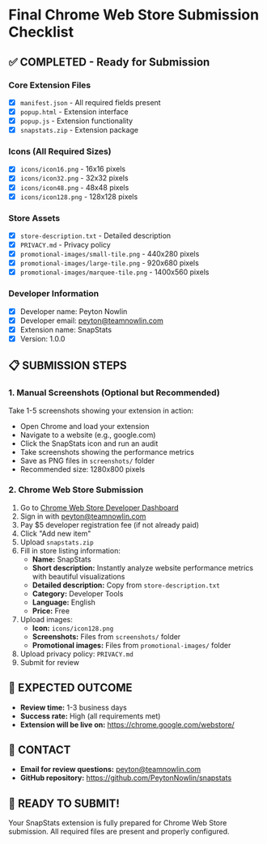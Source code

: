 # Final Chrome Web Store Submission Checklist

## ✅ COMPLETED - Ready for Submission

### Core Extension Files
- [x] `manifest.json` - All required fields present
- [x] `popup.html` - Extension interface
- [x] `popup.js` - Extension functionality
- [x] `snapstats.zip` - Extension package

### Icons (All Required Sizes)
- [x] `icons/icon16.png` - 16x16 pixels
- [x] `icons/icon32.png` - 32x32 pixels  
- [x] `icons/icon48.png` - 48x48 pixels
- [x] `icons/icon128.png` - 128x128 pixels

### Store Assets
- [x] `store-description.txt` - Detailed description
- [x] `PRIVACY.md` - Privacy policy
- [x] `promotional-images/small-tile.png` - 440x280 pixels
- [x] `promotional-images/large-tile.png` - 920x680 pixels
- [x] `promotional-images/marquee-tile.png` - 1400x560 pixels

### Developer Information
- [x] Developer name: Peyton Nowlin
- [x] Developer email: peyton@teamnowlin.com
- [x] Extension name: SnapStats
- [x] Version: 1.0.0

## 📋 SUBMISSION STEPS

### 1. Manual Screenshots (Optional but Recommended)
Take 1-5 screenshots showing your extension in action:
- Open Chrome and load your extension
- Navigate to a website (e.g., google.com)
- Click the SnapStats icon and run an audit
- Take screenshots showing the performance metrics
- Save as PNG files in `screenshots/` folder
- Recommended size: 1280x800 pixels

### 2. Chrome Web Store Submission
1. Go to [Chrome Web Store Developer Dashboard](https://chrome.google.com/webstore/devconsole/)
2. Sign in with peyton@teamnowlin.com
3. Pay $5 developer registration fee (if not already paid)
4. Click "Add new item"
5. Upload `snapstats.zip`
6. Fill in store listing information:
   - **Name:** SnapStats
   - **Short description:** Instantly analyze website performance metrics with beautiful visualizations
   - **Detailed description:** Copy from `store-description.txt`
   - **Category:** Developer Tools
   - **Language:** English
   - **Price:** Free
7. Upload images:
   - **Icon:** `icons/icon128.png`
   - **Screenshots:** Files from `screenshots/` folder
   - **Promotional images:** Files from `promotional-images/` folder
8. Upload privacy policy: `PRIVACY.md`
9. Submit for review

## 🎯 EXPECTED OUTCOME
- **Review time:** 1-3 business days
- **Success rate:** High (all requirements met)
- **Extension will be live on:** https://chrome.google.com/webstore/

## 📧 CONTACT
- **Email for review questions:** peyton@teamnowlin.com
- **GitHub repository:** https://github.com/PeytonNowlin/snapstats

## 🚀 READY TO SUBMIT!
Your SnapStats extension is fully prepared for Chrome Web Store submission. All required files are present and properly configured. 